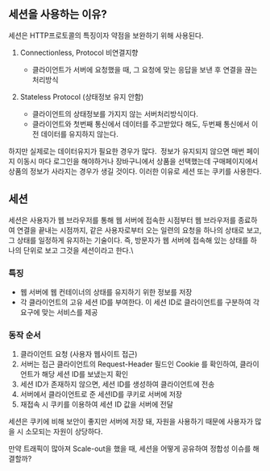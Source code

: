 ## 세션을 사용하는 이유?

세션은 HTTP프로토콜의 특징이자 약점을 보완하기 위해 사용된다. 

1. Connectionless, Protocol 비연결지향
	- 클라이언트가 서버에 요청했을 때, 그 요청에 맞는 응답을 보낸 후 연결을 끊는 처리방식

2. Stateless Protocol (상태정보 유지 안함)
	- 클라이언트의 상태정보를 가지지 않는 서버처리방식이다.
	- 클라이언트와 첫번째 통신에서 데이터를 주고받았다 해도, 두번째 통신에서 이전 데이터를 유지하지 않는다.

하지만 실제로는 데이터유지가 필요한 경우가 많다. 
정보가 유지되지 않으면 매번 페이지 이동시 마다 로그인을 해야하거나 장바구니에서 상품을 선택했는데 구매페이지에서 상품의 정보가 사라지는 경우가 생길 것이다. 이러한 이유로 세션 또는 쿠키를 사용한다.

## 세션

세션은 사용자가 웹 브라우저를 통해 웹 서버에 접속한 시점부터 웹 브라우저를 종료하여 연결을 끝내는 시점까지, 같은 사용자로부터 오는 일련의 요청을 하나의 상태로 보고, 그 상태를 일정하게 유지하는 기술이다.
즉, 방문자가 웹 서버에 접속해 있는 상태를 하나의 단위로 보고 그것을 세션이라고 한다.\

### 특징

- 웹 서버에 웹 컨테이너의 상태를 유지하기 위한 정보를 저장
- 각 클라이언트의 고유 세션 ID를 부여한다. 이 세션 ID로 클라이언트를 구분하여 각 요구에 맞는 서비스를 제공

### 동작 순서

1. 클라이언트 요청 (사용자 웹사이트 접근)
2. 서버는 접근 클라이언트의 Request-Header 필드인 Cookie 를 확인하여, 클라이언트가 해당 세션 ID를 보냈는지 확인
3. 세션 ID가 존재하지 않으면, 세션 ID를 생성하여 클라이언트에 전송
4. 서버에서 클라이언트로 준 세션ID를 쿠키로 서버에 저장
5. 재접속 시 쿠키를 이용하여 세션 ID 값을 서버에 전달

세션은 쿠키에 비해 보안이 좋지만 서버에 저장 돼, 자원을 사용하기 때문에 사용자가 많을 시 소모되는 자원이 상당하다. 

만약 트래픽이 많아져 Scale-out을 했을 때, 세션을 어떻게 공유하여 정합성 이슈를 해결할까?
